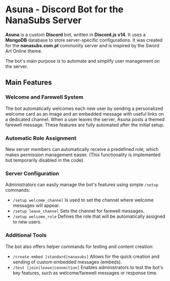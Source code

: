 # Asuna - Discord Bot for the NanaSubs Server

**Asuna** is a custom **Discord** bot, written in **Discord.js v14**. It uses a **MongoDB** database to store server-specific configurations. It was created for the **nanasubs.com.pl** community server and is inspired by the Sword Art Online theme.

The bot's main purpose is to automate and simplify user management on the server.

## Main Features

### Welcome and Farewell System
The bot automatically welcomes each new user by sending a personalized welcome card as an image and an embedded message with useful links on a dedicated channel. When a user leaves the server, Asuna posts a themed farewell message. These features are fully automated after the initial setup.

### Automatic Role Assignment
New server members can automatically receive a predefined role, which makes permission management easier. (This functionality is implemented but temporarily disabled in the code).

### Server Configuration
Administrators can easily manage the bot's features using simple `/setup` commands:

* `/setup welcome_channel` Is used to set the channel where welcome messages will appear.
* `/setup leave_channel` Sets the channel for farewell messages.
* `/setup welcome_role` Defines the role that will be automatically assigned to new users.

### Additional Tools
The bot also offers helper commands for testing and content creation:

* `/create embed [standard|nanasubs]` Allows for the quick creation and sending of custom embedded messages (embeds).
* `/test [join|leave|connection]` Enables administrators to test the bot's key features, such as welcome/farewell messages or response time.
